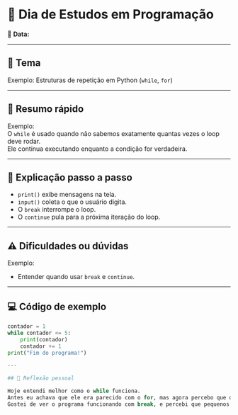 # 🧠 Dia de Estudos em Programação
📅 **Data:**  <!-- Exemplo: 23 de Outubro de 2025 -->

---

## 📘 Tema
<!-- Escreva o assunto principal da aula/estudo -->
Exemplo: Estruturas de repetição em Python (`while`, `for`)

---

## 🧾 Resumo rápido
<!-- Escreva em 2–3 linhas a ideia geral -->
Exemplo:  
O `while` é usado quando não sabemos exatamente quantas vezes o loop deve rodar.  
Ele continua executando enquanto a condição for verdadeira.

---

## 🧩 Explicação passo a passo
<!-- Liste o que aprendeu, suas observações, e explicações curtas -->
- `print()` exibe mensagens na tela.  
- `input()` coleta o que o usuário digita.  
- O `break` interrompe o loop.  
- O `continue` pula para a próxima iteração do loop.  

---

## ⚠️ Dificuldades ou dúvidas
<!-- Liste o que achou mais difícil, confuso ou o que quer revisar depois -->
Exemplo:  
- Entender quando usar `break` e `continue`.

---

## 💻 Código de exemplo
<!-- Coloque um exemplo completo -->
```python
contador = 1
while contador <= 5:
    print(contador)
    contador += 1
print("Fim do programa!")

---

## 💬 Reflexão pessoal

Hoje entendi melhor como o while funciona.
Antes eu achava que ele era parecido com o for, mas agora percebo que o while é melhor quando não sei quantas vezes quero repetir algo.
Gostei de ver o programa funcionando com break, e percebi que pequenos erros de indentação causam grandes problemas.
